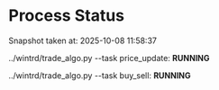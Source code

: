 # Process Status

Snapshot taken at: 2025-10-08 11:58:37

../wintrd/trade_algo.py --task price_update: **RUNNING**

../wintrd/trade_algo.py --task buy_sell: **RUNNING**

